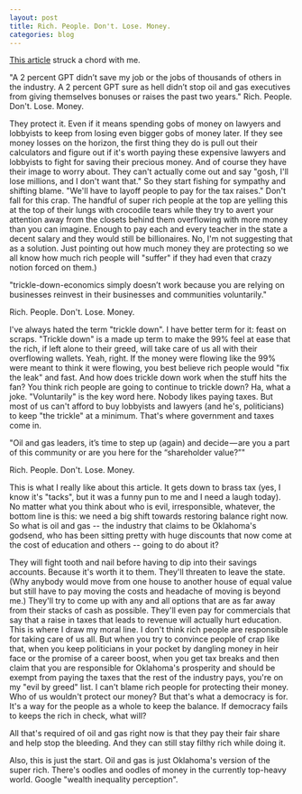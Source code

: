```yaml
---
layout: post
title: Rich. People. Don't. Lose. Money.
categories: blog
---
```


[This article](https://medium.com/@JLanie/the-gpt-oklahomas-oil-and-gas-cognitive-dissonance-7147dccbaf8e) struck a chord with me.

"A 2 percent GPT didn’t save my job or the jobs of thousands of others in the industry.
A 2 percent GPT sure as hell didn’t stop oil and gas executives from giving themselves bonuses or raises the past two years."
Rich. People. Don't. Lose. Money.

They protect it. Even if it means spending gobs of money on lawyers and lobbyists to keep from losing even bigger gobs of money later. If they see money losses on the horizon, the first thing they do is pull out their calculators and figure out if it's worth paying these expensive lawyers and lobbyists to fight for saving their precious money. And of course they have their image to worry about. They can't actually come out and say "gosh, I'll lose millions, and I don't want that." So they start fishing for sympathy and shifting blame. "We'll have to layoff people to pay for the tax raises." Don't fall for this crap. The handful of super rich people at the top are yelling this at the top of their lungs with crocodile tears while they try to avert your attention away from the closets behind them overflowing with more money than you can imagine. Enough to pay each and every teacher in the state a decent salary and they would still be billionaires. No, I'm not suggesting that as a solution. Just pointing out how much money they are protecting so we all know how much rich people will "suffer" if they had even that crazy notion forced on them.)

"trickle-down-economics simply doesn’t work because you are relying on businesses reinvest in their businesses and communities voluntarily."

Rich. People. Don't. Lose. Money.

I've always hated the term "trickle down". I have better term for it: feast on scraps. "Trickle down" is a made up term to make the 99% feel at ease that the rich, if left alone to their greed, will take care of us all with their overflowing wallets. Yeah, right. If the money were flowing like the 99% were meant to think it were flowing, you best believe rich people would "fix the leak" and fast. And how does trickle down work when the stuff hits the fan? You think rich people are going to continue to trickle down? Ha, what a joke. "Voluntarily" is the key word here. Nobody likes paying taxes. But most of us can't afford to buy lobbyists and lawyers (and he's, politicians) to keep "the trickle" at a minimum. That's where government and taxes come in.

"Oil and gas leaders, it’s time to step up (again) and decide — are you a part of this community or are you here for the “shareholder value?”"

Rich. People. Don't. Lose. Money.

This is what I really like about this article. It gets down to brass tax (yes, I know it's "tacks", but it was a funny pun to me and I need a laugh today). No matter what you think about who is evil, irresponsible, whatever, the bottom line is this: we need a big shift towards restoring balance right now. So what is oil and gas -- the industry that claims to be Oklahoma's godsend, who has been sitting pretty with huge discounts that now come at the cost of education and others -- going to do about it?

They will fight tooth and nail before having to dip into their savings accounts. Because it's worth it to them. They'll threaten to leave the state. (Why anybody would move from one house to another house of equal value but still have to pay moving the costs and headache of moving is beyond me.) They'll try to come up with any and all options that are as far away from their stacks of cash as possible. They'll even pay for commercials that say that a raise in taxes that leads to revenue will actually hurt education. This is where I draw my moral line. I don't think rich people are responsible for taking care of us all. But when you try to convince people of crap like that, when you keep politicians in your pocket by dangling money in heir face or the promise of a career boost, when you get tax breaks and then claim that you are responsible for Oklahoma's prosperity and should be exempt from paying the taxes that the rest of the industry pays, you're on my "evil by greed" list. I can't blame rich people for protecting their money. Who of us wouldn't protect our money? But that's what a democracy is for. It's a way for the people as a whole to keep the balance. If democracy fails to keeps the rich in check, what will?

All that's required of oil and gas right now is that they pay their fair share and help stop the bleeding. And they can still stay filthy rich while doing it.

Also, this is just the start. Oil and gas is just Oklahoma's version of the super rich. There's oodles and oodles of money in the currently top-heavy world. Google "wealth inequality perception".
